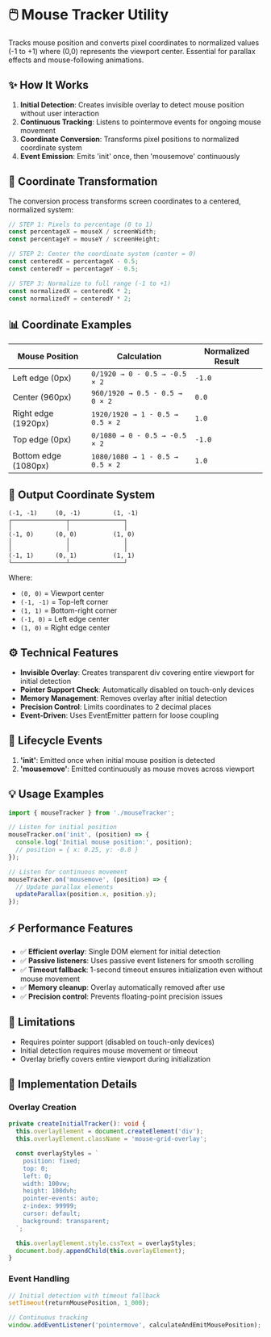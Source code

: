 # 🖱️ Mouse Tracker Utility

Tracks mouse position and converts pixel coordinates to normalized values (-1 to +1) where (0,0) represents the viewport center. Essential for parallax effects and mouse-following animations.

## ✨ How It Works

1. **Initial Detection**: Creates invisible overlay to detect mouse position without user interaction
2. **Continuous Tracking**: Listens to pointermove events for ongoing mouse movement
3. **Coordinate Conversion**: Transforms pixel positions to normalized coordinate system
4. **Event Emission**: Emits 'init' once, then 'mousemove' continuously

## 🔢 Coordinate Transformation

The conversion process transforms screen coordinates to a centered, normalized system:

```javascript
// STEP 1: Pixels to percentage (0 to 1)
const percentageX = mouseX / screenWidth;
const percentageY = mouseY / screenHeight;

// STEP 2: Center the coordinate system (center = 0)
const centeredX = percentageX - 0.5;
const centeredY = percentageY - 0.5;

// STEP 3: Normalize to full range (-1 to +1)
const normalizedX = centeredX * 2;
const normalizedY = centeredY * 2;
```

## 📊 Coordinate Examples

| Mouse Position       | Calculation                     | Normalized Result |
| -------------------- | ------------------------------- | ----------------- |
| Left edge (0px)      | `0/1920 → 0 - 0.5 → -0.5 × 2`   | `-1.0`            |
| Center (960px)       | `960/1920 → 0.5 - 0.5 → 0 × 2`  | `0.0`             |
| Right edge (1920px)  | `1920/1920 → 1 - 0.5 → 0.5 × 2` | `1.0`             |
| Top edge (0px)       | `0/1080 → 0 - 0.5 → -0.5 × 2`   | `-1.0`            |
| Bottom edge (1080px) | `1080/1080 → 1 - 0.5 → 0.5 × 2` | `1.0`             |

## 🎯 Output Coordinate System

```
(-1, -1)     (0, -1)         (1, -1)
┌───────────────┬───────────────┐
│               │               │
(-1, 0)      (0, 0)          (1, 0)
│               │               │
│               │               │
(-1, 1)      (0, 1)          (1, 1)
└───────────────┴───────────────┘
```

Where:

- `(0, 0)` = Viewport center
- `(-1, -1)` = Top-left corner
- `(1, 1)` = Bottom-right corner
- `(-1, 0)` = Left edge center
- `(1, 0)` = Right edge center

## ⚙️ Technical Features

- **Invisible Overlay**: Creates transparent div covering entire viewport for initial detection
- **Pointer Support Check**: Automatically disabled on touch-only devices
- **Memory Management**: Removes overlay after initial detection
- **Precision Control**: Limits coordinates to 2 decimal places
- **Event-Driven**: Uses EventEmitter pattern for loose coupling

## 🔄 Lifecycle Events

1. **'init'**: Emitted once when initial mouse position is detected
2. **'mousemove'**: Emitted continuously as mouse moves across viewport

## 💡 Usage Examples

```typescript
import { mouseTracker } from './mouseTracker';

// Listen for initial position
mouseTracker.on('init', (position) => {
  console.log('Initial mouse position:', position);
  // position = { x: 0.25, y: -0.8 }
});

// Listen for continuous movement
mouseTracker.on('mousemove', (position) => {
  // Update parallax elements
  updateParallax(position.x, position.y);
});
```

## ⚡ Performance Features

- ✅ **Efficient overlay**: Single DOM element for initial detection
- ✅ **Passive listeners**: Uses passive event listeners for smooth scrolling
- ✅ **Timeout fallback**: 1-second timeout ensures initialization even without mouse movement
- ✅ **Memory cleanup**: Overlay automatically removed after use
- ✅ **Precision control**: Prevents floating-point precision issues

## 🚫 Limitations

- Requires pointer support (disabled on touch-only devices)
- Initial detection requires mouse movement or timeout
- Overlay briefly covers entire viewport during initialization

## 🔧 Implementation Details

### Overlay Creation

```typescript
private createInitialTracker(): void {
  this.overlayElement = document.createElement('div');
  this.overlayElement.className = 'mouse-grid-overlay';

  const overlayStyles = `
    position: fixed;
    top: 0;
    left: 0;
    width: 100vw;
    height: 100dvh;
    pointer-events: auto;
    z-index: 99999;
    cursor: default;
    background: transparent;
  `;

  this.overlayElement.style.cssText = overlayStyles;
  document.body.appendChild(this.overlayElement);
}
```

### Event Handling

```typescript
// Initial detection with timeout fallback
setTimeout(returnMousePosition, 1_000);

// Continuous tracking
window.addEventListener('pointermove', calculateAndEmitMousePosition);
```